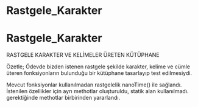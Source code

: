 # Rastgele_Karakter

# Rastgele_Karakter
RASTGELE KARAKTER VE KELİMELER
ÜRETEN KÜTÜPHANE

Özetle;
Ödevde bizden istenen rastgele şekilde karakter, kelime ve cümle üteren fonksiyonların bulunduğu
bir kütüphane tasarlayıp test edilmesiydi.

Mevcut fonksiyonlar kullanılmadan rastgelelik nanoTime() ile sağlandı. İstenilen özellikler için ayrı methotlar oluşturuldu, statik alan kullanılmadı.
gerektiğinde methotlar birbirinden yararlandı.

